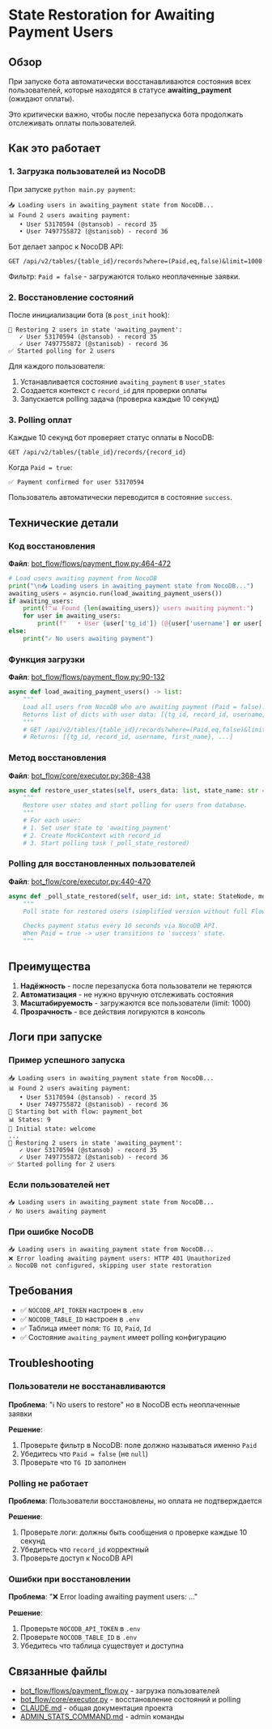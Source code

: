 # State Restoration for Awaiting Payment Users

## Обзор

При запуске бота автоматически восстанавливаются состояния всех пользователей, которые находятся в статусе **awaiting_payment** (ожидают оплаты).

Это критически важно, чтобы после перезапуска бота продолжать отслеживать оплаты пользователей.

## Как это работает

### 1. Загрузка пользователей из NocoDB

При запуске `python main.py payment`:

```
📥 Loading users in awaiting_payment state from NocoDB...
📊 Found 2 users awaiting payment:
   • User 53170594 (@stansob) - record 35
   • User 7497755872 (@stanisob) - record 36
```

Бот делает запрос к NocoDB API:
```
GET /api/v2/tables/{table_id}/records?where=(Paid,eq,false)&limit=1000
```

Фильтр: `Paid = false` - загружаются только неоплаченные заявки.

### 2. Восстановление состояний

После инициализации бота (в `post_init` hook):

```
🔄 Restoring 2 users in state 'awaiting_payment':
   ✓ User 53170594 (@stansob) - record 35
   ✓ User 7497755872 (@stanisob) - record 36
✅ Started polling for 2 users
```

Для каждого пользователя:
1. Устанавливается состояние `awaiting_payment` в `user_states`
2. Создается контекст с `record_id` для проверки оплаты
3. Запускается polling задача (проверка каждые 10 секунд)

### 3. Polling оплат

Каждые 10 секунд бот проверяет статус оплаты в NocoDB:

```
GET /api/v2/tables/{table_id}/records/{record_id}
```

Когда `Paid = true`:
```
✅ Payment confirmed for user 53170594
```

Пользователь автоматически переводится в состояние `success`.

## Технические детали

### Код восстановления

**Файл**: [bot_flow/flows/payment_flow.py:464-472](../bot_flow/flows/payment_flow.py#L464-L472)

```python
# Load users awaiting payment from NocoDB
print("\n📥 Loading users in awaiting_payment state from NocoDB...")
awaiting_users = asyncio.run(load_awaiting_payment_users())
if awaiting_users:
    print(f"📊 Found {len(awaiting_users)} users awaiting payment:")
    for user in awaiting_users:
        print(f"   • User {user['tg_id']} (@{user['username'] or user['first_name']}) - record {user['record_id']}")
else:
    print("✓ No users awaiting payment")
```

### Функция загрузки

**Файл**: [bot_flow/flows/payment_flow.py:90-132](../bot_flow/flows/payment_flow.py#L90-L132)

```python
async def load_awaiting_payment_users() -> list:
    """
    Load all users from NocoDB who are awaiting payment (Paid = false).
    Returns list of dicts with user data: [{tg_id, record_id, username, first_name}, ...]
    """
    # GET /api/v2/tables/{table_id}/records?where=(Paid,eq,false)&limit=1000
    # Returns: [{tg_id, record_id, username, first_name}, ...]
```

### Метод восстановления

**Файл**: [bot_flow/core/executor.py:368-438](../bot_flow/core/executor.py#L368-L438)

```python
async def restore_user_states(self, users_data: list, state_name: str = "awaiting_payment") -> None:
    """
    Restore user states and start polling for users from database.
    """
    # For each user:
    # 1. Set user state to 'awaiting_payment'
    # 2. Create MockContext with record_id
    # 3. Start polling task (_poll_state_restored)
```

### Polling для восстановленных пользователей

**Файл**: [bot_flow/core/executor.py:440-470](../bot_flow/core/executor.py#L440-L470)

```python
async def _poll_state_restored(self, user_id: int, state: StateNode, mock_ctx) -> None:
    """
    Poll state for restored users (simplified version without full FlowContext).

    Checks payment status every 10 seconds via NocoDB API.
    When Paid = true -> user transitions to 'success' state.
    """
```

## Преимущества

1. **Надёжность** - после перезапуска бота пользователи не теряются
2. **Автоматизация** - не нужно вручную отслеживать состояния
3. **Масштабируемость** - загружаются все пользователи (limit: 1000)
4. **Прозрачность** - все действия логируются в консоль

## Логи при запуске

### Пример успешного запуска

```
📥 Loading users in awaiting_payment state from NocoDB...
📊 Found 2 users awaiting payment:
   • User 53170594 (@stansob) - record 35
   • User 7497755872 (@stanisob) - record 36
🤖 Starting bot with flow: payment_bot
📊 States: 9
🎯 Initial state: welcome
...
🔄 Restoring 2 users in state 'awaiting_payment':
   ✓ User 53170594 (@stansob) - record 35
   ✓ User 7497755872 (@stanisob) - record 36
✅ Started polling for 2 users
```

### Если пользователей нет

```
📥 Loading users in awaiting_payment state from NocoDB...
✓ No users awaiting payment
```

### При ошибке NocoDB

```
📥 Loading users in awaiting_payment state from NocoDB...
❌ Error loading awaiting payment users: HTTP 401 Unauthorized
⚠️ NocoDB not configured, skipping user state restoration
```

## Требования

- ✅ `NOCODB_API_TOKEN` настроен в `.env`
- ✅ `NOCODB_TABLE_ID` настроен в `.env`
- ✅ Таблица имеет поля: `TG ID`, `Paid`, `Id`
- ✅ Состояние `awaiting_payment` имеет polling конфигурацию

## Troubleshooting

### Пользователи не восстанавливаются

**Проблема**: "ℹ️ No users to restore" но в NocoDB есть неоплаченные заявки

**Решение**:
1. Проверьте фильтр в NocoDB: поле должно называться именно `Paid`
2. Убедитесь что `Paid = false` (не `null`)
3. Проверьте что `TG ID` заполнен

### Polling не работает

**Проблема**: Пользователи восстановлены, но оплата не подтверждается

**Решение**:
1. Проверьте логи: должны быть сообщения о проверке каждые 10 секунд
2. Убедитесь что `record_id` корректный
3. Проверьте доступ к NocoDB API

### Ошибки при восстановлении

**Проблема**: "❌ Error loading awaiting payment users: ..."

**Решение**:
1. Проверьте `NOCODB_API_TOKEN` в `.env`
2. Проверьте `NOCODB_TABLE_ID` в `.env`
3. Убедитесь что таблица существует и доступна

## Связанные файлы

- [bot_flow/flows/payment_flow.py](../bot_flow/flows/payment_flow.py) - загрузка пользователей
- [bot_flow/core/executor.py](../bot_flow/core/executor.py) - восстановление состояний и polling
- [CLAUDE.md](../CLAUDE.md) - общая документация проекта
- [ADMIN_STATS_COMMAND.md](ADMIN_STATS_COMMAND.md) - admin команды
